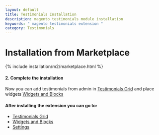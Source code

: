 ```yaml
---
layout: default
title: Testimonials Installation
description: magento testimonials module installation
keywords: " magento testimonials extension "
category: Testimonials
---
```


# Installation from Marketplace

{% include installation/m2/marketplace.html %}

#### 2. Complete the installation

Now you can add testimonials from admin in [Testimonials Grid][testimonials_grid] and place widgets [Widgets and Blocks][widgets_and_blocks]

#### After installing the extension you can go to:

* [Testimonials Grid][testimonials_grid]
* [Widgets and Blocks][widgets_and_blocks]
* [Settings][settings]

[testimonials_grid]: /m2/extensions/testimonials/#testimonials-grid
[widgets_and_blocks]: /m2/extensions/testimonials/widgets-and-blocks
[settings]: /m2/extensions/testimonials/#settings